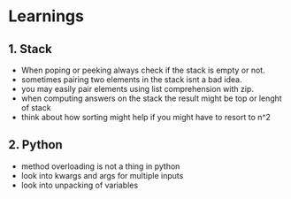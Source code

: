 # Learnings

## 1. Stack

- When poping or peeking always check if the stack is empty or not.
- sometimes pairing two elements in the stack isnt a bad idea.
- you may easily pair elements using list comprehension with zip.
- when computing answers on the stack the result might be top or lenght of stack
- think about how sorting might help if you might have to resort to n^2

## 2. Python
- method overloading is not a thing in python
- look into kwargs and args for multiple inputs
- look into unpacking of variables
